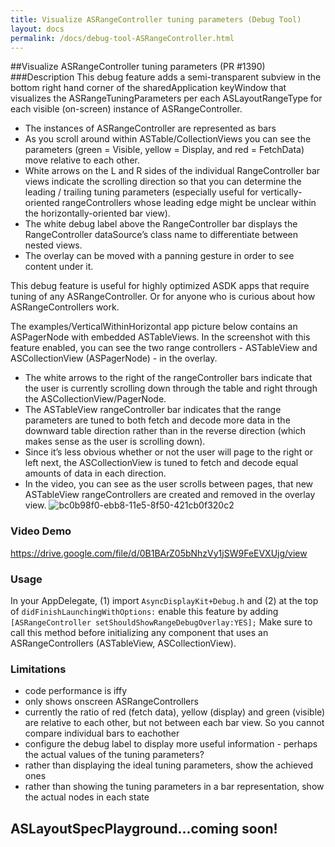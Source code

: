 ```yaml
---
title: Visualize ASRangeController tuning parameters (Debug Tool)
layout: docs
permalink: /docs/debug-tool-ASRangeController.html
---
```

##Visualize ASRangeController tuning parameters (PR #1390)
###Description 
This debug feature adds a semi-transparent subview in the bottom right hand corner of the sharedApplication keyWindow that visualizes the ASRangeTuningParameters per each ASLayoutRangeType for each visible (on-screen) instance of ASRangeController. 

- The instances of ASRangeController are represented as bars
- As you scroll around within ASTable/CollectionViews you can see the parameters (green = Visible, yellow = Display, and red = FetchData) move relative to each other. 
- White arrows on the L and R sides of the individual RangeController bar views indicate the scrolling direction so that you can determine the leading / trailing tuning parameters (especially useful for vertically-oriented rangeControllers whose leading edge might be unclear within the horizontally-oriented bar view). 
- The white debug label above the RangeController bar displays the RangeController dataSource’s class name to differentiate between nested views.
- The overlay can be moved with a panning gesture in order to see content under it.

This debug feature is useful for highly optimized ASDK apps that require tuning of any ASRangeController. Or for anyone who is curious about how ASRangeControllers work. 

The examples/VerticalWithinHorizontal app picture below contains an ASPagerNode with embedded ASTableViews. In the screenshot with this feature enabled, you can see the two range controllers - ASTableView and ASCollectionView (ASPagerNode) - in the overlay. 
- The white arrows to the right of the rangeController bars indicate that the user is currently scrolling down through the table and right through the ASCollectionView/PagerNode. 
- The ASTableView rangeController bar indicates that the range parameters are tuned to both fetch and decode more data in the downward table direction rather than in the reverse direction (which makes sense as the user is scrolling down). 
- Since it’s less obvious whether or not the user will page to the right or left next, the ASCollectionView is tuned to fetch and decode equal amounts of data in each direction. 
- In the video, you can see as the user scrolls between pages, that new ASTableView rangeControllers are created and removed in the overlay view. 
![bc0b98f0-ebb8-11e5-8f50-421cb0f320c2](https://cloud.githubusercontent.com/assets/3419380/14057072/ef7f63a0-f2b2-11e5-92a5-f65b2d207e63.png)

### Video Demo
https://drive.google.com/file/d/0B1BArZ05bNhzVy1jSW9FeEVXUjg/view

### Usage
In your AppDelegate, (1) import `AsyncDisplayKit+Debug.h` and (2) at the top of `didFinishLaunchingWithOptions:` enable this feature by adding `[ASRangeController setShouldShowRangeDebugOverlay:YES];` Make sure to call this method before initializing any component that uses an ASRangeControllers (ASTableView, ASCollectionView).
### Limitations
- code performance is iffy
- only shows onscreen ASRangeControllers
- currently the ratio of red (fetch data), yellow (display) and green (visible) are relative to each other, but not between each bar view. So you cannot compare individual bars to eachother
- configure the debug label to display more useful information - perhaps the actual values of the tuning parameters?
- rather than displaying the ideal tuning parameters, show the achieved ones
- rather than showing the tuning parameters in a bar representation, show the actual nodes in each state

## ASLayoutSpecPlayground...coming soon!
